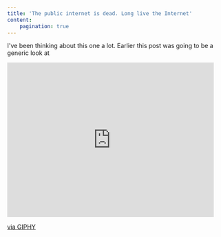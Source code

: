 ```yaml
---
title: 'The public internet is dead. Long live the Internet'
content:
    pagination: true
---
```


I've been thinking about this one a lot. Earlier this post was going to be a generic look at 
<iframe src="https://giphy.com/embed/WQD6NEEsVTvxK" width="480" height="360" frameBorder="0" class="giphy-embed" allowFullScreen></iframe><p><a href="https://giphy.com/gifs/WQD6NEEsVTvxK">via GIPHY</a></p>